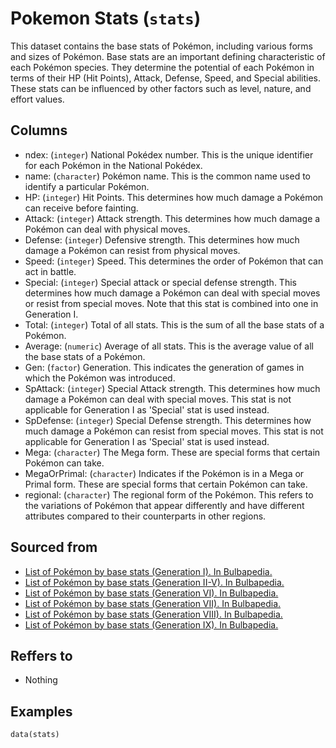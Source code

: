 # Pokemon Stats (`stats`)

This dataset contains the base stats of Pokémon, including various forms and sizes of Pokémon. Base stats are an important defining characteristic of each Pokémon species. They determine the potential of each Pokémon in terms of their HP (Hit Points), Attack, Defense, Speed, and Special abilities. These stats can be influenced by other factors such as level, nature, and effort values.


## Columns
  - ndex: (`integer`) National Pokédex number. This is the unique identifier for each Pokémon in the National Pokédex.
  - name: (`character`) Pokémon name. This is the common name used to identify a particular Pokémon.
  - HP: (`integer`) Hit Points. This determines how much damage a Pokémon can receive before fainting.
  - Attack: (`integer`) Attack strength. This determines how much damage a Pokémon can deal with physical moves.
  - Defense: (`integer`) Defensive strength. This determines how much damage a Pokémon can resist from physical moves.
  - Speed: (`integer`) Speed. This determines the order of Pokémon that can act in battle.
  - Special: (`integer`) Special attack or special defense strength. This determines how much damage a Pokémon can deal with special moves or resist from special moves. Note that this stat is combined into one in Generation I.
  - Total: (`integer`) Total of all stats. This is the sum of all the base stats of a Pokémon.
  - Average: (`numeric`) Average of all stats. This is the average value of all the base stats of a Pokémon.
  - Gen: (`factor`) Generation. This indicates the generation of games in which the Pokémon was introduced.
  - SpAttack: (`integer`) Special Attack strength. This determines how much damage a Pokémon can deal with special moves. This stat is not applicable for Generation I as 'Special' stat is used instead.
  - SpDefense: (`integer`) Special Defense strength. This determines how much damage a Pokémon can resist from special moves. This stat is not applicable for Generation I as 'Special' stat is used instead.
  - Mega: (`character`) The Mega form. These are special forms that certain Pokémon can take.
  - MegaOrPrimal: (`character`) Indicates if the Pokémon is in a Mega or Primal form. These are special forms that certain Pokémon can take.
  - regional: (`character`) The regional form of the Pokémon. This refers to the variations of Pokémon that appear differently and have different attributes compared to their counterparts in other regions.

## Sourced from
  - [List of Pokémon by base stats (Generation I). In Bulbapedia.](https://bulbapedia.bulbagarden.net/wiki/List_of_Pok%C3%A9mon_by_base_stats_(Generation_I))
  - [List of Pokémon by base stats (Generation II-V). In Bulbapedia.](https://bulbapedia.bulbagarden.net/wiki/List_of_Pok%C3%A9mon_by_base_stats_(Generation_II-V))
  - [List of Pokémon by base stats (Generation VI). In Bulbapedia.](https://bulbapedia.bulbagarden.net/wiki/List_of_Pok%C3%A9mon_by_base_stats_(Generation_VI))
  - [List of Pokémon by base stats (Generation VII). In Bulbapedia.](https://bulbapedia.bulbagarden.net/wiki/List_of_Pok%C3%A9mon_by_base_stats_(Generation_VII))
  - [List of Pokémon by base stats (Generation VIII). In Bulbapedia.](https://bulbapedia.bulbagarden.net/wiki/List_of_Pok%C3%A9mon_by_base_stats_(Generation_VIII))
  - [List of Pokémon by base stats (Generation IX). In Bulbapedia.](https://bulbapedia.bulbagarden.net/wiki/List_of_Pok%C3%A9mon_by_base_stats_(Generation_IX))

## Reffers to
  - Nothing

## Examples
```
data(stats)
```
